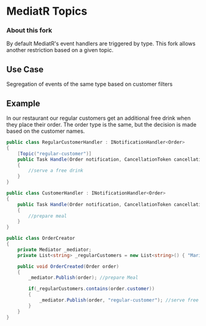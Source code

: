 MediatR Topics
=======


### About this fork
By default MediatR's event handlers are triggered by type. 
This fork allows another restriction based on a given topic.

## Use Case
Segregation of events of the same type based on customer filters

## Example
In our restaurant our regular customers get an additional free drink when they place their order.
The order type is the same, but the decision is made based on the customer names.
```csharp
public class RegularCustomerHandler : INotificationHandler<Order>
{
    [Topic("regular-customer")]
    public Task Handle(Order notification, CancellationToken cancellationToken)
    {
        //serve a free drink
    }
}

public class CustomerHandler : INotificationHandler<Order>
{
    public Task Handle(Order notification, CancellationToken cancellationToken)
    {
        //prepare meal
    }
}

public class OrderCreator
{
    private Mediator _mediator;
    private List<string> _regularCustomers = new List<string>() { "Maria Anders", "Ana Trujillo"};

    public void OrderCreated(Order order)
    {
        _mediator.Publish(order); //prepare Meal

        if(_regularCustomers.contains(order.customer))
        {
            _mediator.Publish(order, "regular-customer"); //serve free drink etc.
        }
    }
}